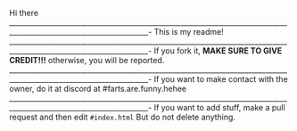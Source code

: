 Hi there
_____________________________________________________________________________________________________________________-
This is my readme!
_____________________________________________________________________________________________________________________-
If you fork it, **MAKE SURE TO GIVE CREDIT!!!** otherwise, you will be reported.
_____________________________________________________________________________________________________________________-
If you want to make contact with the owner, do it at discord at #farts.are.funny.hehee
_____________________________________________________________________________________________________________________-
If you want to add stuff, make a pull request and then edit `#index.html` But do not delete anything.
